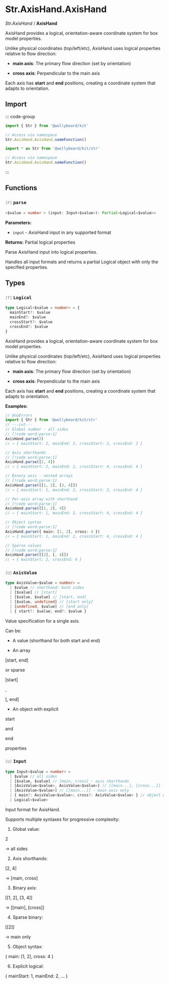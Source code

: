 # Str.AxisHand.AxisHand

_Str.AxisHand_ / **AxisHand**

AxisHand provides a logical, orientation-aware coordinate system for box model properties.

Unlike physical coordinates (top/left/etc), AxisHand uses logical properties relative to flow direction:

- **main axis**: The primary flow direction (set by orientation)

- **cross axis**: Perpendicular to the main axis

Each axis has **start** and **end** positions, creating a coordinate system that adapts to orientation.

## Import

::: code-group

```typescript [Namespace]
import { Str } from '@wollybeard/kit'

// Access via namespace
Str.AxisHand.AxisHand.someFunction()
```

```typescript [Barrel]
import * as Str from '@wollybeard/kit/str'

// Access via namespace
Str.AxisHand.AxisHand.someFunction()
```

:::

## Functions

### <span style="opacity: 0.6; font-weight: normal; font-size: 0.85em;">`[F]`</span> `parse`

```typescript
<$value = number > (input: Input<$value>): Partial<Logical<$value>>
```

<SourceLink href="https://github.com/jasonkuhrt/kit/blob/main/./src/domains/str/box/axishand/axishand.ts#L102" />

**Parameters:**

- `input` - AxisHand input in any supported format

**Returns:** Partial logical properties

Parse AxisHand input into logical properties.

Handles all input formats and returns a partial Logical object with only the specified properties.

## Types

### <span style="opacity: 0.6; font-weight: normal; font-size: 0.85em;">`[T]`</span> `Logical`

```typescript
type Logical<$value = number> = {
  mainStart?: $value
  mainEnd?: $value
  crossStart?: $value
  crossEnd?: $value
}
```

<SourceLink href="https://github.com/jasonkuhrt/kit/blob/main/./src/domains/str/box/axishand/axishand.ts#L47" />

AxisHand provides a logical, orientation-aware coordinate system for box model properties.

Unlike physical coordinates (top/left/etc), AxisHand uses logical properties relative to flow direction:

- **main axis**: The primary flow direction (set by orientation)

- **cross axis**: Perpendicular to the main axis

Each axis has **start** and **end** positions, creating a coordinate system that adapts to orientation.

**Examples:**

```typescript twoslash
// @noErrors
import { Str } from '@wollybeard/kit/str'
// ---cut---
// Global number - all sides
// [!code word:parse:1]
AxisHand.parse(2)
// → { mainStart: 2, mainEnd: 2, crossStart: 2, crossEnd: 2 }

// Axis shorthands
// [!code word:parse:1]
AxisHand.parse([2, 4])
// → { mainStart: 2, mainEnd: 2, crossStart: 4, crossEnd: 4 }

// Binary axis - nested arrays
// [!code word:parse:1]
AxisHand.parse([[1, 2], [3, 4]])
// → { mainStart: 1, mainEnd: 2, crossStart: 3, crossEnd: 4 }

// Per-axis array with shorthand
// [!code word:parse:1]
AxisHand.parse([[1, 2], 4])
// → { mainStart: 1, mainEnd: 2, crossStart: 4, crossEnd: 4 }

// Object syntax
// [!code word:parse:1]
AxisHand.parse({ main: [1, 2], cross: 4 })
// → { mainStart: 1, mainEnd: 2, crossStart: 4, crossEnd: 4 }

// Sparse values
// [!code word:parse:1]
AxisHand.parse([[2], [, 4]])
// → { mainStart: 2, crossEnd: 4 }
```

### <span style="opacity: 0.6; font-weight: normal; font-size: 0.85em;">`[U]`</span> `AxisValue`

```typescript
type AxisValue<$value = number> =
  | $value // shorthand: both sides
  | [$value] // [start]
  | [$value, $value] // [start, end]
  | [$value, undefined] // [start only]
  | [undefined, $value] // [end only]
  | { start?: $value; end?: $value }
```

<SourceLink href="https://github.com/jasonkuhrt/kit/blob/main/./src/domains/str/box/axishand/axishand.ts#L64" />

Value specification for a single axis.

Can be:

- A value (shorthand for both start and end)

- An array

[start, end]

or sparse

[start]

,

[, end]

- An object with explicit

start

and

end

properties

### <span style="opacity: 0.6; font-weight: normal; font-size: 0.85em;">`[U]`</span> `Input`

```typescript
type Input<$value = number> =
  | $value // all sides
  | [$value, $value] // [main, cross] - axis shorthands
  | [AxisValue<$value>, AxisValue<$value>] // [[main...], [cross...]] - binary axis
  | [AxisValue<$value>] // [[main...]] - main axis only
  | { main?: AxisValue<$value>; cross?: AxisValue<$value> } // object with axes
  | Logical<$value>
```

<SourceLink href="https://github.com/jasonkuhrt/kit/blob/main/./src/domains/str/box/axishand/axishand.ts#L85" />

Input format for AxisHand.

Supports multiple syntaxes for progressive complexity:

1. Global value:

2

→ all sides

2. Axis shorthands:

[2, 4]

→ [main, cross]

3. Binary axis:

[[1, 2], [3, 4]]

→ [[main], [cross]]

4. Sparse binary:

[[2]]

→ main only

5. Object syntax:

{ main: [1, 2], cross: 4 }

6. Explicit logical:

{ mainStart: 1, mainEnd: 2, ... }
